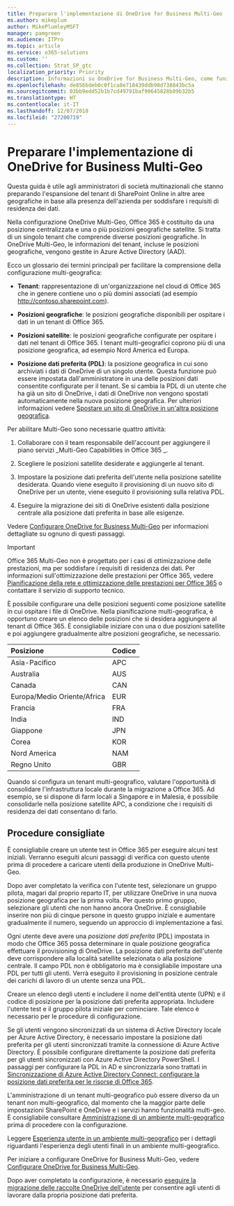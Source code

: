 ```yaml
---
title: Preparare l'implementazione di OneDrive for Business Multi-Geo
ms.author: mikeplum
author: MikePlumleyMSFT
manager: pamgreen
ms.audience: ITPro
ms.topic: article
ms.service: o365-solutions
ms.custom: ''
ms.collection: Strat_SP_gtc
localization_priority: Priority
description: Informazioni su OneDrive for Business Multi-Geo, come funziona il tenant multi-geografico e quali posizioni geografiche sono disponibili per l'archiviazione dei dati.
ms.openlocfilehash: de856bdeb0c0f1ca8e718439ddb98d738843bc5a
ms.sourcegitcommit: 03bb9edd52b1b7cd49791baf90645828b89b32b5
ms.translationtype: HT
ms.contentlocale: it-IT
ms.lasthandoff: 12/07/2018
ms.locfileid: "27200719"
---
```

# <a name="plan-for-onedrive-for-business-multi-geo"></a>Preparare l'implementazione di OneDrive for Business Multi-Geo

Questa guida è utile agli amministratori di società multinazionali che stanno preparando l'espansione del tenant di SharePoint Online in altre aree geografiche in base alla presenza dell'azienda per soddisfare i requisiti di residenza dei dati.

Nella configurazione OneDrive Multi-Geo, Office 365 è costituito da una posizione centralizzata e una o più posizioni geografiche satellite. Si tratta di un singolo tenant che comprende diverse posizioni geografiche. In OneDrive Multi-Geo, le informazioni del tenant, incluse le posizioni geografiche, vengono gestite in Azure Active Directory (AAD). 

Ecco un glossario dei termini principali per facilitare la comprensione della configurazione multi-geografica:

-   **Tenant**: rappresentazione di un'organizzazione nel cloud di Office 365 che in genere contiene uno o più domini associati (ad esempio http://contoso.sharepoint.com). 

-   **Posizioni geografiche**: le posizioni geografiche disponibili per ospitare i dati in un tenant di Office 365.

-   **Posizioni satellite**: le posizioni geografiche configurate per ospitare i dati nel tenant di Office 365. I tenant multi-geografici coprono più di una posizione geografica, ad esempio Nord America ed Europa.

-   **Posizione dati preferita (PDL)**: la posizione geografica in cui sono archiviati i dati di OneDrive di un singolo utente. Questa funzione può essere impostata dall'amministratore in una delle posizioni dati consentite configurate per il tenant. Se si cambia la PDL di un utente che ha già un sito di OneDrive, i dati di OneDrive non vengono spostati automaticamente nella nuova posizione geografica. Per ulteriori informazioni vedere [Spostare un sito di OneDrive in un'altra posizione geografica](move-onedrive-between-geo-locations.md).

Per abilitare Multi-Geo sono necessarie quattro attività:

1.  Collaborare con il team responsabile dell'account per aggiungere il piano servizi _Multi-Geo Capabilities in Office 365 _.

2.  Scegliere le posizioni satellite desiderate e aggiungerle al tenant.

3.  Impostare la posizione dati preferita dell'utente nella posizione satellite desiderata. Quando viene eseguito il provisioning di un nuovo sito di OneDrive per un utente, viene eseguito il provisioning sulla relativa PDL.

4.  Eseguire la migrazione dei siti di OneDrive esistenti dalla posizione centrale alla posizione dati preferita in base alle esigenze.

Vedere [Configurare OneDrive for Business Multi-Geo](multi-geo-tenant-configuration.md) per informazioni dettagliate su ognuno di questi passaggi.

> [!IMPORTANT]
> Office 365 Multi-Geo non è progettato per i casi di ottimizzazione delle prestazioni, ma per soddisfare i requisiti di residenza dei dati. Per informazioni sull'ottimizzazione delle prestazioni per Office 365, vedere [Pianificazione della rete e ottimizzazione delle prestazioni per Office 365](https://support.office.com/article/e5f1228c-da3c-4654-bf16-d163daee8848) o contattare il servizio di supporto tecnico.

È possibile configurare una delle posizioni seguenti come posizione satellite in cui ospitare i file di OneDrive. Nella pianificazione multi-geografica, è opportuno creare un elenco delle posizioni che si desidera aggiungere al tenant di Office 365. È consigliabile iniziare con una o due posizioni satellite e poi aggiungere gradualmente altre posizioni geografiche, se necessario.

<table>
<thead>
<tr class="header">
<th align="left"><strong>Posizione</strong></th>
<th align="left"><strong>Codice</strong></th>
</tr>
</thead>
<tbody>
<tr class="odd">
<td align="left">Asia-Pacifico</td>
<td align="left">APC</td>
</tr>
<tr class="even">
<td align="left">Australia</td>
<td align="left">AUS</td>
</tr>
<tr class="odd">
<td align="left">Canada</td>
<td align="left">CAN</td>
</tr>
<tr class="even">
<td align="left">Europa/Medio Oriente/Africa</td>
<td align="left">EUR</td>
</tr>
<tr class="odd">
<td align="left">Francia</td>
<td align="left">FRA</td>
</tr>
<tr class="odd">
<td align="left">India</td>
<td align="left">IND</td>
</tr>
<tr class="odd">
<td align="left">Giappone</td>
<td align="left">JPN</td>
</tr>
<tr class="even">
<td align="left">Corea</td>
<td align="left">KOR</td>
</tr>
<tr class="odd">
<td align="left">Nord America</td>
<td align="left">NAM</td>
</tr>
<tr class="odd">
<td align="left">Regno Unito</td>
<td align="left">GBR</td>
</tr>
</tbody>
</table>

Quando si configura un tenant multi-geografico, valutare l'opportunità di consolidare l'infrastruttura locale durante la migrazione a Office 365. Ad esempio, se si dispone di farm locali a Singapore e in Malesia, è possibile consolidarle nella posizione satellite APC, a condizione che i requisiti di residenza dei dati consentano di farlo.

## <a name="best-practices"></a>Procedure consigliate

È consigliabile creare un utente test in Office 365 per eseguire alcuni test iniziali. Verranno eseguiti alcuni passaggi di verifica con questo utente prima di procedere a caricare utenti della produzione in OneDrive Multi-Geo.

Dopo aver completato la verifica con l'utente test, selezionare un gruppo pilota, magari dal proprio reparto IT, per utilizzare OneDrive in una nuova posizione geografica per la prima volta. Per questo primo gruppo, selezionare gli utenti che non hanno ancora OneDrive. È consigliabile inserire non più di cinque persone in questo gruppo iniziale e aumentare gradualmente il numero, seguendo un approccio di implementazione a fasi.

Ogni utente deve avere una *posizione dati preferita* (PDL) impostata in modo che Office 365 possa determinare in quale posizione geografica effettuare il provisioning di OneDrive. La posizione dati preferita dell'utente deve corrispondere alla località satellite selezionata o alla posizione centrale. Il campo PDL non è obbligatorio ma è consigliabile impostare una PDL per tutti gli utenti. Verrà eseguito il provisioning in posizione centrale dei carichi di lavoro di un utente senza una PDL.   

Creare un elenco degli utenti e includere il nome dell'entità utente (UPN) e il codice di posizione per la posizione dati preferita appropriata. Includere l'utente test e il gruppo pilota iniziale per cominciare. Tale elenco è necessario per le procedure di configurazione.

Se gli utenti vengono sincronizzati da un sistema di Active Directory locale per Azure Active Directory, è necessario impostare la posizione dati preferita per gli utenti sincronizzati tramite la connessione di Azure Active Directory. È possibile configurare direttamente la posizione dati preferita per gli utenti sincronizzati con Azure Active Directory PowerShell. I passaggi per configurare la PDL in AD e sincronizzarla sono trattati in [Sincronizzazione di Azure Active Directory Connect: configurare la posizione dati preferita per le risorse di Office 365](https://docs.microsoft.com/it-IT/azure/active-directory/connect/active-directory-aadconnectsync-feature-preferreddatalocation).

L'amministrazione di un tenant multi-geografico può essere diverso da un tenant non multi-geografico, dal momento che la maggior parte delle impostazioni SharePoint e OneDrive e i servizi hanno funzionalità multi-geo. È consigliabile consultare [Amministrazione di un ambiente multi-geografico](administering-a-multi-geo-environment.md) prima di procedere con la configurazione.

Leggere [Esperienza utente in un ambiente multi-geografico](multi-geo-user-experience.md) per i dettagli riguardanti l'esperienza degli utenti finali in un ambiente multi-geografico.

Per iniziare a configurare OneDrive for Business Multi-Geo, vedere [Configurare OneDrive for Business Multi-Geo](multi-geo-tenant-configuration.md).

Dopo aver completato la configurazione, è necessario [eseguire la migrazione delle raccolte OneDrive dell'utente](move-onedrive-between-geo-locations.md) per consentire agli utenti di lavorare dalla propria posizione dati preferita.
